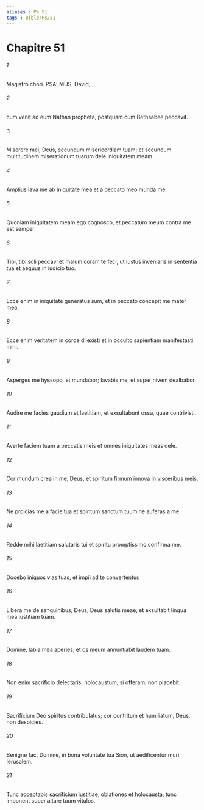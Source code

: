 ```yaml
---
aliases : Ps 51
tags : Bible/Ps/51
---
```


# Chapitre 51

###### 1
Magistro chori. PSALMUS. David,
###### 2
cum venit ad eum Nathan propheta, postquam cum Bethsabee peccavit.
###### 3
Miserere mei, Deus, secundum misericordiam tuam; et secundum multitudinem miserationum tuarum dele iniquitatem meam.
###### 4
Amplius lava me ab iniquitate mea et a peccato meo munda me.
###### 5
Quoniam iniquitatem meam ego cognosco, et peccatum meum contra me est semper.
###### 6
Tibi, tibi soli peccavi et malum coram te feci, ut iustus inveniaris in sententia tua et aequus in iudicio tuo.
###### 7
Ecce enim in iniquitate generatus sum, et in peccato concepit me mater mea.
###### 8
Ecce enim veritatem in corde dilexisti et in occulto sapientiam manifestasti mihi.
###### 9
Asperges me hyssopo, et mundabor; lavabis me, et super nivem dealbabor.
###### 10
Audire me facies gaudium et laetitiam, et exsultabunt ossa, quae contrivisti.
###### 11
Averte faciem tuam a peccatis meis et omnes iniquitates meas dele.
###### 12
Cor mundum crea in me, Deus, et spiritum firmum innova in visceribus meis.
###### 13
Ne proicias me a facie tua et spiritum sanctum tuum ne auferas a me.
###### 14
Redde mihi laetitiam salutaris tui et spiritu promptissimo confirma me.
###### 15
Docebo iniquos vias tuas, et impii ad te convertentur.
###### 16
Libera me de sanguinibus, Deus, Deus salutis meae, et exsultabit lingua mea iustitiam tuam.
###### 17
Domine, labia mea aperies, et os meum annuntiabit laudem tuam.
###### 18
Non enim sacrificio delectaris; holocaustum, si offeram, non placebit.
###### 19
Sacrificium Deo spiritus contribulatus; cor contritum et humiliatum, Deus, non despicies.
###### 20
Benigne fac, Domine, in bona voluntate tua Sion, ut aedificentur muri Ierusalem.
###### 21
Tunc acceptabis sacrificium iustitiae, oblationes et holocausta; tunc imponent super altare tuum vitulos.

